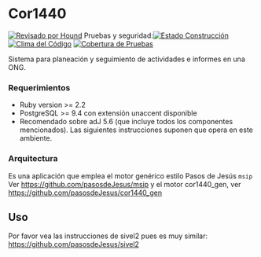 # Cor1440

[![Revisado por Hound](https://img.shields.io/badge/Reviewed_by-Hound-8E64B0.svg)](https://houndci.com) Pruebas y seguridad:[![Estado Construcción](https://gitlab.com/pasosdeJesus/cor1440/badges/main/pipeline.svg)](https://gitlab.com/pasosdeJesus/cor1440/-/pipelines?page=1&scope=all&ref=main) [![Clima del Código](https://codeclimate.com/github/pasosdeJesus/cor1440/badges/gpa.svg)](https://codeclimate.com/github/pasosdeJesus/cor1440) [![Cobertura de Pruebas](https://codeclimate.com/github/pasosdeJesus/cor1440/badges/coverage.svg)](https://codeclimate.com/github/pasosdeJesus/cor1440)

Sistema para planeación y seguimiento de actividades e informes en una ONG.


### Requerimientos
* Ruby version >= 2.2
* PostgreSQL >= 9.4 con extensión unaccent disponible
* Recomendado sobre adJ 5.6 (que incluye todos los componentes mencionados).  Las siguientes instrucciones suponen que opera en este ambiente.


### Arquitectura

Es una aplicación que emplea el motor genérico estilo Pasos de Jesús ```msip```
Ver https://github.com/pasosdeJesus/msip
y el motor cor1440_gen, ver https://github.com/pasosdeJesus/cor1440_gen

## Uso

Por favor vea las instrucciones de sivel2 pues es muy similar:
https://github.com/pasosdeJesus/sivel2

